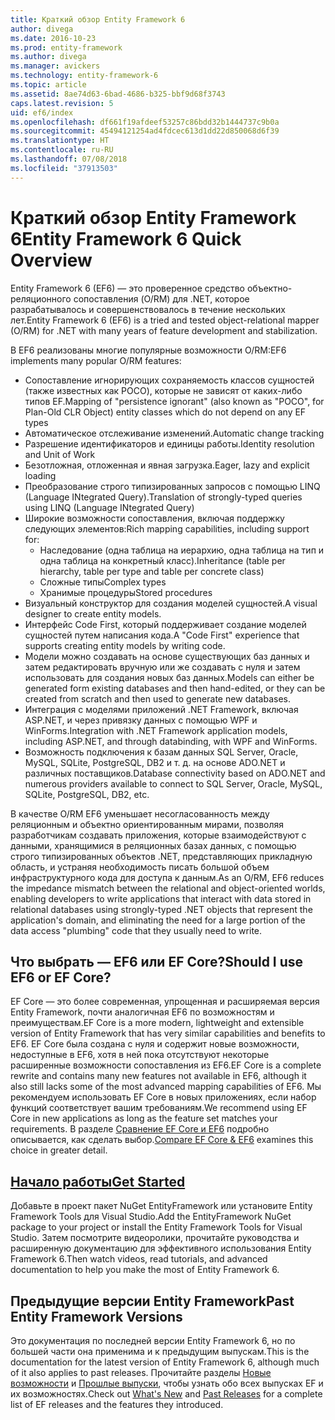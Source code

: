 ```yaml
---
title: Краткий обзор Entity Framework 6
author: divega
ms.date: 2016-10-23
ms.prod: entity-framework
ms.author: divega
ms.manager: avickers
ms.technology: entity-framework-6
ms.topic: article
ms.assetid: 8ae74d63-6bad-4686-b325-bbf9d68f3743
caps.latest.revision: 5
uid: ef6/index
ms.openlocfilehash: df661f19afdeef53257c86bdd32b1444737c9b0a
ms.sourcegitcommit: 45494121254ad4fdcec613d1dd22d850068d6f39
ms.translationtype: HT
ms.contentlocale: ru-RU
ms.lasthandoff: 07/08/2018
ms.locfileid: "37913503"
---
```

# <a name="entity-framework-6-quick-overview"></a><span data-ttu-id="2658d-102">Краткий обзор Entity Framework 6</span><span class="sxs-lookup"><span data-stu-id="2658d-102">Entity Framework 6 Quick Overview</span></span>

<span data-ttu-id="2658d-103">Entity Framework 6 (EF6) — это проверенное средство объектно-реляционного сопоставления (O/RM) для .NET, которое разрабатывалось и совершенствовалось в течение нескольких лет.</span><span class="sxs-lookup"><span data-stu-id="2658d-103">Entity Framework 6 (EF6) is a tried and tested object-relational mapper (O/RM) for .NET with many years of feature development and stabilization.</span></span>

<span data-ttu-id="2658d-104">В EF6 реализованы многие популярные возможности O/RM:</span><span class="sxs-lookup"><span data-stu-id="2658d-104">EF6 implements many popular O/RM features:</span></span>
- <span data-ttu-id="2658d-105">Сопоставление игнорирующих сохраняемость классов сущностей (также известных как POCO), которые не зависят от каких-либо типов EF.</span><span class="sxs-lookup"><span data-stu-id="2658d-105">Mapping of "persistence ignorant" (also known as "POCO", for Plan-Old CLR Object) entity classes which do not depend on any EF types</span></span>
- <span data-ttu-id="2658d-106">Автоматическое отслеживание изменений.</span><span class="sxs-lookup"><span data-stu-id="2658d-106">Automatic change tracking</span></span>
- <span data-ttu-id="2658d-107">Разрешение идентификаторов и единицы работы.</span><span class="sxs-lookup"><span data-stu-id="2658d-107">Identity resolution and Unit of Work</span></span>
- <span data-ttu-id="2658d-108">Безотложная, отложенная и явная загрузка.</span><span class="sxs-lookup"><span data-stu-id="2658d-108">Eager, lazy and explicit loading</span></span>
- <span data-ttu-id="2658d-109">Преобразование строго типизированных запросов с помощью LINQ (Language INtegrated Query).</span><span class="sxs-lookup"><span data-stu-id="2658d-109">Translation of strongly-typed queries using LINQ (Language INtegrated Query)</span></span> 
- <span data-ttu-id="2658d-110">Широкие возможности сопоставления, включая поддержку следующих элементов:</span><span class="sxs-lookup"><span data-stu-id="2658d-110">Rich mapping capabilities, including support for:</span></span>
  - <span data-ttu-id="2658d-111">Наследование (одна таблица на иерархию, одна таблица на тип и одна таблица на конкретный класс).</span><span class="sxs-lookup"><span data-stu-id="2658d-111">Inheritance (table per hierarchy, table per type and table per concrete class)</span></span>
  - <span data-ttu-id="2658d-112">Сложные типы</span><span class="sxs-lookup"><span data-stu-id="2658d-112">Complex types</span></span>
  - <span data-ttu-id="2658d-113">Хранимые процедуры</span><span class="sxs-lookup"><span data-stu-id="2658d-113">Stored procedures</span></span>
- <span data-ttu-id="2658d-114">Визуальный конструктор для создания моделей сущностей.</span><span class="sxs-lookup"><span data-stu-id="2658d-114">A visual designer to create entity models.</span></span>
- <span data-ttu-id="2658d-115">Интерфейс Code First, который поддерживает создание моделей сущностей путем написания кода.</span><span class="sxs-lookup"><span data-stu-id="2658d-115">A "Code First" experience that supports creating entity models by writing code.</span></span>
- <span data-ttu-id="2658d-116">Модели можно создавать на основе существующих баз данных и затем редактировать вручную или же создавать с нуля и затем использовать для создания новых баз данных.</span><span class="sxs-lookup"><span data-stu-id="2658d-116">Models can either be generated form existing databases and then hand-edited, or they can be created from scratch and then used to generate new databases.</span></span>
- <span data-ttu-id="2658d-117">Интеграция с моделями приложений .NET Framework, включая ASP.NET, и через привязку данных с помощью WPF и WinForms.</span><span class="sxs-lookup"><span data-stu-id="2658d-117">Integration with .NET Framework application models, including ASP.NET, and through databinding, with WPF and WinForms.</span></span>
- <span data-ttu-id="2658d-118">Возможность подключения к базам данных SQL Server, Oracle, MySQL, SQLite, PostgreSQL, DB2 и т. д. на основе ADO.NET и различных поставщиков.</span><span class="sxs-lookup"><span data-stu-id="2658d-118">Database connectivity based on ADO.NET and numerous providers available to connect to SQL Server, Oracle, MySQL, SQLite, PostgreSQL, DB2, etc.</span></span>

<span data-ttu-id="2658d-119">В качестве O/RM EF6 уменьшает несогласованность между реляционным и объектно ориентированным мирами, позволяя разработчикам создавать приложения, которые взаимодействуют с данными, хранящимися в реляционных базах данных, с помощью строго типизированных объектов .NET, представляющих прикладную область, и устраняя необходимость писать большой объем инфраструктурного кода для доступа к данным.</span><span class="sxs-lookup"><span data-stu-id="2658d-119">As an O/RM, EF6 reduces the impedance mismatch between the relational and object-oriented worlds, enabling developers to write applications that interact with data stored in relational databases using strongly-typed .NET objects that represent the application's domain, and eliminating the need for a large portion of the data access "plumbing" code that they usually need to write.</span></span>

## <a name="should-i-use-ef6-or-ef-core"></a><span data-ttu-id="2658d-120">Что выбрать — EF6 или EF Core?</span><span class="sxs-lookup"><span data-stu-id="2658d-120">Should I use EF6 or EF Core?</span></span>

<span data-ttu-id="2658d-121">EF Core — это более современная, упрощенная и расширяемая версия Entity Framework, почти аналогичная EF6 по возможностям и преимуществам.</span><span class="sxs-lookup"><span data-stu-id="2658d-121">EF Core is a more modern, lightweight and extensible version of Entity Framework that has very similar capabilities and benefits to EF6.</span></span>
<span data-ttu-id="2658d-122">EF Core была создана с нуля и содержит новые возможности, недоступные в EF6, хотя в ней пока отсутствуют некоторые расширенные возможности сопоставления из EF6.</span><span class="sxs-lookup"><span data-stu-id="2658d-122">EF Core is a complete rewrite and contains many new features not available in EF6, although it also still lacks some of the most advanced mapping capabilities of EF6.</span></span>
<span data-ttu-id="2658d-123">Мы рекомендуем использовать EF Core в новых приложениях, если набор функций соответствует вашим требованиям.</span><span class="sxs-lookup"><span data-stu-id="2658d-123">We recommend using EF Core in new applications as long as the feature set matches your requirements.</span></span>
<span data-ttu-id="2658d-124">В разделе [Сравнение EF Core и EF6](xref:efcore-and-ef6/index) подробно описывается, как сделать выбор.</span><span class="sxs-lookup"><span data-stu-id="2658d-124">[Compare EF Core & EF6](xref:efcore-and-ef6/index) examines this choice in greater detail.</span></span>

## <a name="get-startedef6get-startedmd"></a>[<span data-ttu-id="2658d-125">Начало работы</span><span class="sxs-lookup"><span data-stu-id="2658d-125">Get Started</span></span>](~/ef6/get-started.md)

<span data-ttu-id="2658d-126">Добавьте в проект пакет NuGet EntityFramework или установите Entity Framework Tools для Visual Studio.</span><span class="sxs-lookup"><span data-stu-id="2658d-126">Add the EntityFramework NuGet package to your project or install the Entity Framework Tools for Visual Studio.</span></span> <span data-ttu-id="2658d-127">Затем посмотрите видеоролики, прочитайте руководства и расширенную документацию для эффективного использования Entity Framework 6.</span><span class="sxs-lookup"><span data-stu-id="2658d-127">Then watch videos, read tutorials, and advanced documentation to help you make the most of Entity Framework 6.</span></span>

## <a name="past-entity-framework-versions"></a><span data-ttu-id="2658d-128">Предыдущие версии Entity Framework</span><span class="sxs-lookup"><span data-stu-id="2658d-128">Past Entity Framework Versions</span></span>

<span data-ttu-id="2658d-129">Это документация по последней версии Entity Framework 6, но по большей части она применима и к предыдущим выпускам.</span><span class="sxs-lookup"><span data-stu-id="2658d-129">This is the documentation for the latest version of Entity Framework 6, although much of it also applies to past releases.</span></span>
<span data-ttu-id="2658d-130">Прочитайте разделы [Новые возможности](~/ef6/what-is-new/index.md) и [Прошлые выпуски](~/ef6/what-is-new/past-releases.md), чтобы узнать обо всех выпусках EF и их возможностях.</span><span class="sxs-lookup"><span data-stu-id="2658d-130">Check out [What's New](~/ef6/what-is-new/index.md) and [Past Releases](~/ef6/what-is-new/past-releases.md) for a complete list of EF releases and the features they introduced.</span></span>
